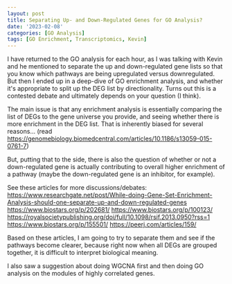 ```yaml
---
layout: post
title: Separating Up- and Down-Regulated Genes for GO Analysis?
date: '2023-02-08'
categories: [GO Analysis]
tags: [GO Enrichment, Transcriptomics, Kevin]
---
```


I have returned to the GO analysis for each hour, as I was talking with Kevin and he mentioned to separate the up and down-regulated gene lists so that you know which pathways are being upregulated versus downregulated. But then I ended up in a deep-dive of GO enrichment analysis, and whether it's appropriate to split up the DEG list by directionality. Turns out this is a contested debate and ultimately depends on your question (I think). 

The main issue is that any enrichment analysis is essentially comparing the list of DEGs to the gene universe you provide, and seeing whether there is more enrichment in the DEG list. That is inherently biased for several reasons... (read https://genomebiology.biomedcentral.com/articles/10.1186/s13059-015-0761-7) 

But, putting that to the side, there is also the question of whether or not a down-regulated gene is actually contributing to overall higher enrichment of a pathway (maybe the down-regulated gene is an inhibitor, for example). 

See these articles for more discussions/debates:
https://www.researchgate.net/post/While-doing-Gene-Set-Enrichment-Analysis-should-one-separate-up-and-down-regulated-genes
https://www.biostars.org/p/202681/
https://www.biostars.org/p/100123/
https://royalsocietypublishing.org/doi/full/10.1098/rsif.2013.0950?rss=1
https://www.biostars.org/p/155501/
https://peerj.com/articles/159/

Based on these articles, I am going to try to separate them and see if the pathways become clearer, because right now when all DEGs are grouped together, it is difficult to interpret biological meaning. 

I also saw a suggestion about doing WGCNA first and then doing GO analysis on the modules of highly correlated genes.
